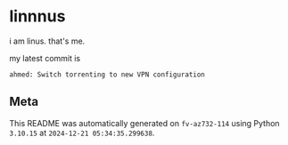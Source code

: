 # linnnus

i am linus. that's me.

my latest commit is

```
ahmed: Switch torrenting to new VPN configuration
```

## Meta

This README was automatically generated on `fv-az732-114` using Python
`3.10.15` at `2024-12-21 05:34:35.299638`.
